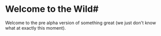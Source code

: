 # Welcome to the Wild#
Welcome to the pre alpha version of something great (we just don't know what at exactly this moment).
